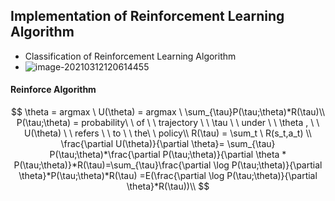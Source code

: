 ## Implementation of Reinforcement Learning Algorithm

- Classification of Reinforcement Learning Algorithm
- ![image-20210312120614455](/home/czk119/Desktop/RL-learning/map.png)

#### Reinforce Algorithm

$$
\theta = argmax \ U(\theta) = argmax \ \sum_{\tau}P(\tau;\theta)*R(\tau)\\
P(\tau;\theta) = probability\ \ of \ \ trajectory \ \ \tau \ \ under \ \ \theta , \ \ U(\theta)  \ \ refers \ \ to \ \ the\ \ policy\\
R(\tau) = \sum_t \ R(s_t,a_t) \\
\frac{\partial U(\theta)}{\partial \theta}= \sum_{\tau} P(\tau;\theta)*\frac{\partial P(\tau;\theta)}{\partial \theta * P(\tau;\theta)}*R(\tau)=\sum_{\tau}\frac{\partial \log P(\tau;\theta)}{\partial \theta}*P(\tau;\theta)*R(\tau) =E(\frac{\partial \log P(\tau;\theta)}{\partial \theta}*R(\tau))\\
$$

